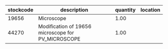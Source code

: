 |stockcode|description|quantity|location|
|---------|-----------|--------|--------|
|19656|Microscope|1.00||
|44270|Modification of 19656 microscope for PV_MICROSCOPE|1.00||
